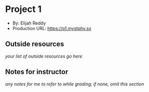 # Project 1
+ By: Elijah Reddy
+ Production URL: <https://p1.mystphy.sx>

## Outside resources
*your list of outside resources go here*


## Notes for instructor
*any notes for me to refer to while grading; if none, omit this section*

